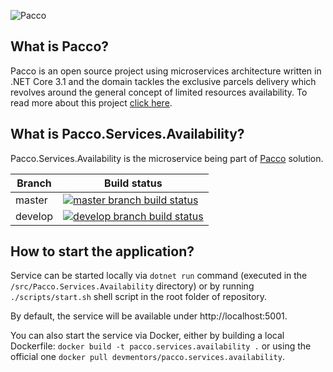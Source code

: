 ![Pacco](https://raw.githubusercontent.com/devmentors/Pacco/master/assets/pacco_logo.png)

**What is Pacco?**
----------------

Pacco is an open source project using microservices architecture written in .NET Core 3.1 and the domain tackles the exclusive parcels delivery which revolves around the general concept of limited resources availability. To read more about this project [click here](https://github.com/devmentors/Pacco).

**What is Pacco.Services.Availability?**
----------------

Pacco.Services.Availability is the microservice being part of [Pacco](https://github.com/devmentors/Pacco) solution.

|Branch             |Build status                                                  
|-------------------|-----------------------------------------------------
|master             |[![master branch build status](https://api.travis-ci.org/devmentors/Pacco.Services.Availability.svg?branch=master)](https://travis-ci.org/devmentors/Pacco.Services.Availability)
|develop            |[![develop branch build status](https://api.travis-ci.org/devmentors/Pacco.Services.Availability.svg?branch=develop)](https://travis-ci.org/devmentors/Pacco.Services.Availability/branches)

**How to start the application?**
----------------

Service can be started locally via `dotnet run` command (executed in the `/src/Pacco.Services.Availability` directory) or by running `./scripts/start.sh` shell script in the root folder of repository.

By default, the service will be available under http://localhost:5001.

You can also start the service via Docker, either by building a local Dockerfile: `docker build -t pacco.services.availability .` or using the official one `docker pull devmentors/pacco.services.availability`.